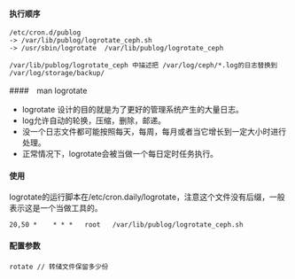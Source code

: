#### 执行顺序

```
/etc/cron.d/publog
-> /var/lib/publog/logrotate_ceph.sh
-> /usr/sbin/logrotate  /var/lib/publog/logrotate_ceph

/var/lib/publog/logrotate_ceph 中描述把 /var/log/ceph/*.log的日志替换到 /var/log/storage/backup/
```

####　man logrotate

* logrotate 设计的目的就是为了更好的管理系统产生的大量日志。
* log允许自动的轮换，压缩，删除，邮递。
* 没一个日志文件都可能按照每天，每周，每月或者当它增长到一定大小时进行处理。
* 正常情况下，logrotate会被当做一个每日定时任务执行。

#### 使用

logrotate的运行脚本在/etc/cron.daily/logrotate，注意这个文件没有后缀，一般表示这是一个当做工具的。

```
20,50 *    * * *   root   /var/lib/publog/logrotate_ceph.sh
```

#### 配置参数

```
rotate // 转储文件保留多少份
```
